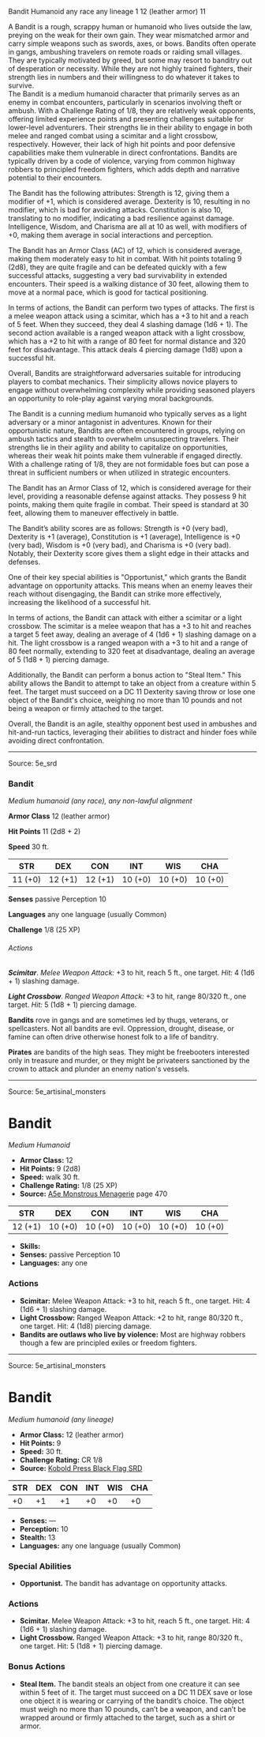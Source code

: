 <MonsterName/>Bandit</MonsterName>
<CreatureType/>Humanoid</CreatureType>
<Subtype/>any race</Subtype>
<Subtype/>any lineage</Subtype>
<CR/>1</CR>
<AC/>12 (leather armor)</AC>
<HP/>11</HP>
<summary>A Bandit is a rough, scrappy human or humanoid who lives outside the law, preying on the weak for their own gain. They wear mismatched armor and carry simple weapons such as swords, axes, or bows. Bandits often operate in gangs, ambushing travelers on remote roads or raiding small villages. They are typically motivated by greed, but some may resort to banditry out of desperation or necessity. While they are not highly trained fighters, their strength lies in numbers and their willingness to do whatever it takes to survive.</summary>

<summary>The Bandit is a medium humanoid character that primarily serves as an enemy in combat encounters, particularly in scenarios involving theft or ambush. With a Challenge Rating of 1/8, they are relatively weak opponents, offering limited experience points and presenting challenges suitable for lower-level adventurers. Their strengths lie in their ability to engage in both melee and ranged combat using a scimitar and a light crossbow, respectively. However, their lack of high hit points and poor defensive capabilities make them vulnerable in direct confrontations. Bandits are typically driven by a code of violence, varying from common highway robbers to principled freedom fighters, which adds depth and narrative potential to their encounters.</summary>

<detail>

The Bandit has the following attributes: Strength is 12, giving them a modifier of +1, which is considered average. Dexterity is 10, resulting in no modifier, which is bad for avoiding attacks. Constitution is also 10, translating to no modifier, indicating a bad resilience against damage. Intelligence, Wisdom, and Charisma are all at 10 as well, with modifiers of +0, making them average in social interactions and perception.

The Bandit has an Armor Class (AC) of 12, which is considered average, making them moderately easy to hit in combat. With hit points totaling 9 (2d8), they are quite fragile and can be defeated quickly with a few successful attacks, suggesting a very bad survivability in extended encounters. Their speed is a walking distance of 30 feet, allowing them to move at a normal pace, which is good for tactical positioning.

In terms of actions, the Bandit can perform two types of attacks. The first is a melee weapon attack using a scimitar, which has a +3 to hit and a reach of 5 feet. When they succeed, they deal 4 slashing damage (1d6 + 1). The second action available is a ranged weapon attack with a light crossbow, which has a +2 to hit with a range of 80 feet for normal distance and 320 feet for disadvantage. This attack deals 4 piercing damage (1d8) upon a successful hit.

Overall, Bandits are straightforward adversaries suitable for introducing players to combat mechanics. Their simplicity allows novice players to engage without overwhelming complexity while providing seasoned players an opportunity to role-play against varying moral backgrounds.

The Bandit is a cunning medium humanoid who typically serves as a light adversary or a minor antagonist in adventures. Known for their opportunistic nature, Bandits are often encountered in groups, relying on ambush tactics and stealth to overwhelm unsuspecting travelers. Their strengths lie in their agility and ability to capitalize on opportunities, whereas their weak hit points make them vulnerable if engaged directly. With a challenge rating of 1/8, they are not formidable foes but can pose a threat in sufficient numbers or when utilized in strategic encounters.

The Bandit has an Armor Class of 12, which is considered average for their level, providing a reasonable defense against attacks. They possess 9 hit points, making them quite fragile in combat. Their speed is standard at 30 feet, allowing them to maneuver effectively in battle. 

The Bandit’s ability scores are as follows: Strength is +0 (very bad), Dexterity is +1 (average), Constitution is +1 (average), Intelligence is +0 (very bad), Wisdom is +0 (very bad), and Charisma is +0 (very bad). Notably, their Dexterity score gives them a slight edge in their attacks and defenses.

One of their key special abilities is "Opportunist," which grants the Bandit advantage on opportunity attacks. This means when an enemy leaves their reach without disengaging, the Bandit can strike more effectively, increasing the likelihood of a successful hit.

In terms of actions, the Bandit can attack with either a scimitar or a light crossbow. The scimitar is a melee weapon that has a +3 to hit and reaches a target 5 feet away, dealing an average of 4 (1d6 + 1) slashing damage on a hit. The light crossbow is a ranged weapon with a +3 to hit and a range of 80 feet normally, extending to 320 feet at disadvantage, dealing an average of 5 (1d8 + 1) piercing damage.

Additionally, the Bandit can perform a bonus action to "Steal Item." This ability allows the Bandit to attempt to take an object from a creature within 5 feet. The target must succeed on a DC 11 Dexterity saving throw or lose one object of the Bandit's choice, weighing no more than 10 pounds and not being a weapon or firmly attached to the target.

Overall, the Bandit is an agile, stealthy opponent best used in ambushes and hit-and-run tactics, leveraging their abilities to distract and hinder foes while avoiding direct confrontation.</detail>



---

Source: 5e_srd

### Bandit

*Medium humanoid (any race), any non-lawful alignment*

**Armor Class** 12 (leather armor)

**Hit Points** 11 (2d8 + 2)

**Speed** 30 ft.

| STR     | DEX     | CON     | INT     | WIS     | CHA     |
|---------|---------|---------|---------|---------|---------|
| 11 (+0) | 12 (+1) | 12 (+1) | 10 (+0) | 10 (+0) | 10 (+0) |

**Senses** passive Perception 10

**Languages** any one language (usually Common)

**Challenge** 1/8 (25 XP)

###### Actions

***Scimitar***. *Melee Weapon Attack:* +3 to hit, reach 5 ft., one target. *Hit:* 4 (1d6 + 1) slashing damage.

***Light Crossbow***. *Ranged Weapon Attack:* +3 to hit, range 80/320 ft., one target. *Hit:* 5 (1d8 + 1) piercing damage.

**Bandits** rove in gangs and are sometimes led by thugs, veterans, or spellcasters. Not all bandits are evil. Oppression, drought, disease, or famine can often drive otherwise honest folk to a life of banditry.

**Pirates** are bandits of the high seas. They might be freebooters interested only in treasure and murder, or they might be privateers sanctioned by the crown to attack and plunder an enemy nation's vessels.



---

Source: 5e_artisinal_monsters

# Bandit

*Medium* *Humanoid*

- **Armor Class:** 12
- **Hit Points:** 9 (2d8)
- **Speed:** walk 30 ft.
- **Challenge Rating:** 1/8 (25 XP)
- **Source:** [A5e Monstrous Menagerie](https://enpublishingrpg.com/products/level-up-monstrous-menagerie-a5e) page 470

| STR | DEX | CON | INT | WIS | CHA |
| --- | --- | --- | --- | --- | --- |
| 12 (+1) | 10 (+0) | 10 (+0) | 10 (+0) | 10 (+0) | 10 (+0) |

- **Skills:** 
- **Senses:** passive Perception 10
- **Languages:** any one

### Actions

- **Scimitar:** Melee Weapon Attack: +3 to hit, reach 5 ft., one target. Hit: 4 (1d6 + 1) slashing damage.
- **Light Crossbow:** Ranged Weapon Attack: +2 to hit, range 80/320 ft., one target. Hit: 4 (1d8) piercing damage.
- **Bandits are outlaws who live by violence:** Most are highway robbers  though a few are principled exiles or freedom fighters.






---

Source: 5e_artisinal_monsters

# Bandit

*Medium humanoid (any lineage)*

- **Armor Class:** 12 (leather armor)
- **Hit Points:** 9
- **Speed:** 30 ft.
- **Challenge Rating:** CR 1/8
- **Source:** [Kobold Press Black Flag SRD](https://koboldpress.com/black-flag-roleplaying/)

| STR | DEX | CON | INT | WIS | CHA |
| --- | --- | --- | --- | --- | --- |
| +0 | +1 | +1 | +0 | +0 | +0 |

- **Senses:** —
- **Perception:** 10
- **Stealth:** 13
- **Languages:** any one language (usually Common)

### Special Abilities

- **Opportunist.** The bandit has advantage on opportunity attacks.

### Actions

- **Scimitar.** Melee Weapon Attack: +3 to hit, reach 5 ft., one target. Hit: 4 (1d6 + 1) slashing damage.
- **Light Crossbow.** Ranged Weapon Attack: +3 to hit, range 80/320 ft., one target. Hit: 5 (1d8 + 1) piercing damage.

### Bonus Actions

- **Steal Item.** The bandit steals an object from one creature it can see within 5 feet of it. The target must succeed on a DC 11 DEX save or lose one object it is wearing or carrying of the bandit’s choice. The object must weigh no more than 10 pounds, can’t be a weapon, and can’t be wrapped around or firmly attached to the target, such as a shirt or armor.



